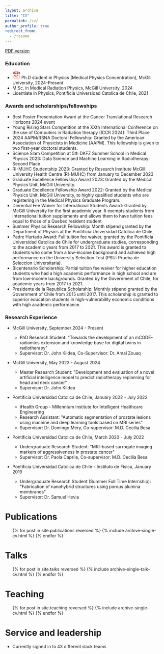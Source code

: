 ```yaml
---
layout: archive
title: "CV"
permalink: /cv/
author_profile: true
redirect_from:
  - /resume
---
```


[PDF version](http://odetteriosi.github.io/files/CV_Odette_Rios_Ibacache_Updated.pdf)

  
### Education

* <img src='/images/mcgill.png' width="25" height="25"> Ph.D student in Physics (Medical Physics Concentration), McGill University, 2024-Present 
* M.Sc. in Medical Radiation Physics, McGill University, 2024
* Licentiate in Physics, Pontificia Universidad Catolica de Chile, 2021

### Awards and scholarships/fellowships

* Best Poster Presentation Award at the Cancer Translational Research Horizons 2024 event
* Young Rising Stars Competition at the XXth International Conference on the use of Computers in Radiation therapy (ICCR 2024): Third Place
* 2024 AAPM/RSNA Doctoral Fellowship: Granted by the American Association of Physicists in Medicine (AAPM). This fellowship is given to two first-year doctoral students.
* Science Slam Competition at 5th DKFZ Summer School in Medical Physics 2023: Data Science and Machine Learning in Radiotherapy: Second Place
* RI-MUHC Studentship 2023: Granted by Research Institute McGill University Health Centre (RI-MUHC) from January to December 2023
* Graduate Excellence Fellowship Award 2023: Granted by the Medical Physics Unit, McGill University.
* Graduate Excellence Fellowship Award 2022: Granted by the Medical Physics Unit, McGill University, to highly qualified students who are registering in the Medical Physics Graduate Program.
* Dierential Fee Waiver for International Students Award: Granted by McGill University for the first academic year. It exempts students from international tuition supplements and allows them to have tuition fees equal to those of a Quebec resident student
* Summer Physics Research Fellowship: Month stipend granted by the Department of Physics at the Pontificia Universidad Catolica de Chile.
* Padre Hurtado Award: Full tuition fee waiver, granted by the Pontificia Universidad Catolica de Chile for undergraduate studies, corresponding to the academic years from 2017 to 2021. This award is granted to students who come from a low-income background and achieved high performance on the University Selection Test (PSU: Prueba de Seleccion Universitaria).
* Bicentenario Scholarship: Partial tuition fee waiver for higher education students who had a high academic performance in high school and are from low-income backgrounds. Granted by the Government of Chile, for academic years from 2017 to 2021.
* Presidente de la Republica Scholarship: Monthly stipend granted by the Government of Chile from 2015 until 2017. This scholarship is granted to superior education students in high-vulnerability economic conditions with high academic performance.
  
### Research Experience
* McGill University, September 2024 - Present
    * PhD Research Student: "Towards the development of an mCODE-radiomics extension and knowledge base for digital twins in radiotherapy"
    * Supervisor: Dr. John Kildea, Co-Supervisor: Dr. Amal Zouaq

* McGill University, May 2023 - August 2024
    * Master Research Student: "Development and evaluation of a novel artificial intelligence model to predict radiotherapy replanning for head and neck cancer"
    * Supervisor: Dr. John Kildea

* Pontificia Universidad Catolica de Chile, January 2022 - July 2022
    * iHealth Group - Millennium Institute for Intelligent Healthcare Engineering
    * Research Assistant: "Automatic segmentation of prostate lesions using machine and deep learning tools based on MRI series"
    * Supervisor: Dr. Domingo Mery, Co-supervisor: M.D. Cecilia Besa
      
* Pontificia Universidad Catolica de Chile, March 2020 - July 2022
    * Undergraduate Research Student: "MRI-based surrogate imaging markers of aggressiveness in prostate cancer"
    * Supervisor: Dr. Paola Caprile, Co-supervisor: M.D. Cecilia Besa

* Pontificia Universidad Catolica de Chile - Instituto de Fisica, January 2019
    * Undergraduate Research Student (Summer Full Time Internship): "Fabrication of nanohybrid structures using porous alumina membranes"
    * Supervisor: Dr. Samuel Hevia

Publications
======
  <ul>{% for post in site.publications reversed %}
    {% include archive-single-cv.html %}
  {% endfor %}</ul>
  
Talks
======
  <ul>{% for post in site.talks reversed %}
    {% include archive-single-talk-cv.html  %}
  {% endfor %}</ul>
  
Teaching
======
  <ul>{% for post in site.teaching reversed %}
    {% include archive-single-cv.html %}
  {% endfor %}</ul>
  
Service and leadership
======
* Currently signed in to 43 different slack teams
